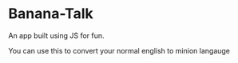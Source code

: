 # Banana-Talk

An app built using JS for fun.

You can use this to convert your normal english to minion langauge
